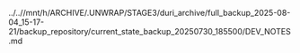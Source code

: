 ../..//mnt/h/ARCHIVE/.UNWRAP/STAGE3/duri_archive/full_backup_2025-08-04_15-17-21/backup_repository/current_state_backup_20250730_185500/DEV_NOTES.md
